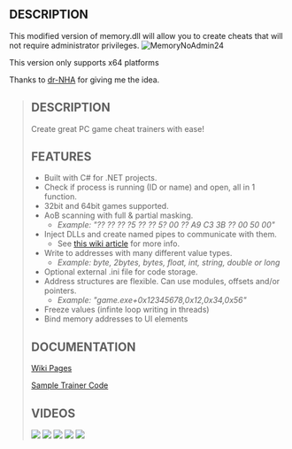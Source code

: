
## DESCRIPTION
This modified version of memory.dll will allow you to create cheats that will not require administrator privileges. ![MemoryNoAdmin24](https://user-images.githubusercontent.com/105000222/173207728-61739c6a-3159-4530-9fe1-6ecb029db2b7.png)

This version only supports x64 platforms

Thanks to [dr-NHA](https://github.com/dr-NHA) for giving me the idea.

> ## DESCRIPTION 
> Create great PC game cheat trainers with ease!
> 
> ## FEATURES
> * Built with C# for .NET projects.
> * Check if process is running (ID or name) and open, all in 1 function.
> * 32bit and 64bit games supported.
> * AoB scanning with full & partial masking.
>     * _Example: "?? ?? ?? ?5 ?? ?? 5? 00 ?? A9 C3 3B ?? 00 50 00"_
> * Inject DLLs and create named pipes to communicate with them.
>     * See [this wiki article](https://github.com/erfg12/memory.dll/wiki/Using-Named-Pipes)
> for more info.
> * Write to addresses with many different value types.
>     * _Example: byte, 2bytes, bytes, float, int, string, double or long_
> * Optional external .ini file for code storage.
> * Address structures are flexible. Can use modules, offsets and/or pointers. 
>     * _Example: "game.exe+0x12345678,0x12,0x34,0x56"_
> * Freeze values (infinte loop writing in threads)
> * Bind memory addresses to UI elements
> 
> ## DOCUMENTATION 
> [Wiki Pages](https://github.com/erfg12/memory.dll/wiki)
> 
> [Sample Trainer Code](https://github.com/erfg12/CSharp-Game-Trainers)
> 
> ## VIDEOS 
> [![](https://img.youtube.com/vi/J-Zp6XtxnX0/0.jpg)](https://www.youtube.com/watch?v=J-Zp6XtxnX0)
> [![](https://img.youtube.com/vi/OKJsbDDh5CE/0.jpg)](https://www.youtube.com/watch?v=OKJsbDDh5CE)
> [![](https://img.youtube.com/vi/STPrGJ8eI8Y/0.jpg)](https://www.youtube.com/watch?v=STPrGJ8eI8Y)
> [![](https://img.youtube.com/vi/w9m0gmcS82Y/0.jpg)](https://www.youtube.com/watch?v=w9m0gmcS82Y)
> [![](https://img.youtube.com/vi/3u8bxtqCtcQ/0.jpg)](https://www.youtube.com/watch?v=3u8bxtqCtcQ)
